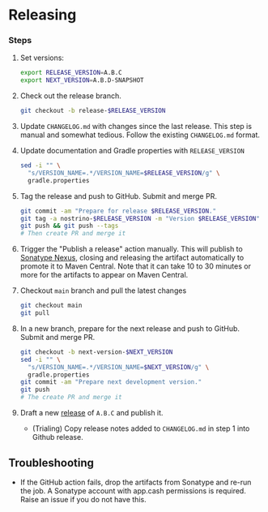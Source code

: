 Releasing
=========

### Steps

1. Set versions:

    ```sh
    export RELEASE_VERSION=A.B.C
    export NEXT_VERSION=A.B.D-SNAPSHOT
    ```

2. Check out the release branch.

    ```sh
    git checkout -b release-$RELEASE_VERSION
    ```

3. Update `CHANGELOG.md` with changes since the last release. This
   step is manual and somewhat tedious. Follow the existing `CHANGELOG.md` format.

4. Update documentation and Gradle properties with `RELEASE_VERSION`

    ```sh
    sed -i "" \
      "s/VERSION_NAME=.*/VERSION_NAME=$RELEASE_VERSION/g" \
      gradle.properties
    ```

5. Tag the release and push to GitHub. Submit and merge PR.

    ```sh
    git commit -am "Prepare for release $RELEASE_VERSION."
    git tag -a nostrino-$RELEASE_VERSION -m "Version $RELEASE_VERSION"
    git push && git push --tags
    # Then create PR and merge it
    ``` 

6. Trigger the "Publish a release" action manually. This will publish to
[Sonatype Nexus](https://oss.sonatype.org/), closing and releasing the artifact automatically to
promote it to Maven Central.  Note that it can take 10 to 30 minutes or more for the artifacts to
appear on Maven Central.

7. Checkout `main` branch and pull the latest changes

    ```sh
    git checkout main
    git pull
    ```

8. In a new branch, prepare for the next release and push to GitHub. Submit and merge PR.

    ```sh
    git checkout -b next-version-$NEXT_VERSION
    sed -i "" \
      "s/VERSION_NAME=.*/VERSION_NAME=$NEXT_VERSION/g" \
      gradle.properties
    git commit -am "Prepare next development version."
    git push
    # The create PR and merge it
    ```

9. Draft a new [release](https://docs.github.com/en/github/administering-a-repository/managing-releases-in-a-repository) of `A.B.C` and publish it.
    - (Trialing) Copy release notes added to `CHANGELOG.md` in step 1 into Github release.

## Troubleshooting

- If the GitHub action fails, drop the artifacts from Sonatype and re-run the job. A Sonatype account with app.cash permissions
    is required. Raise an issue if you do not have this.
